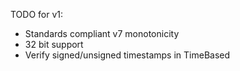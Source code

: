 TODO for v1:

* Standards compliant v7 monotonicity
* 32 bit support
* Verify signed/unsigned timestamps in TimeBased
